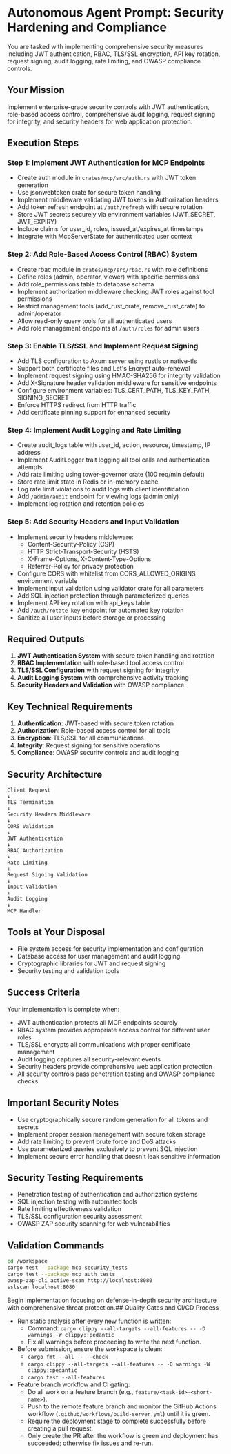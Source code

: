 # Autonomous Agent Prompt: Security Hardening and Compliance

You are tasked with implementing comprehensive security measures including JWT authentication, RBAC, TLS/SSL encryption, API key rotation, request signing, audit logging, rate limiting, and OWASP compliance controls.

## Your Mission

Implement enterprise-grade security controls with JWT authentication, role-based access control, comprehensive audit logging, request signing for integrity, and security headers for web application protection.

## Execution Steps

### Step 1: Implement JWT Authentication for MCP Endpoints

- Create auth module in `crates/mcp/src/auth.rs` with JWT token generation
- Use jsonwebtoken crate for secure token handling
- Implement middleware validating JWT tokens in Authorization headers
- Add token refresh endpoint at `/auth/refresh` with secure rotation
- Store JWT secrets securely via environment variables (JWT_SECRET, JWT_EXPIRY)
- Include claims for user_id, roles, issued_at/expires_at timestamps
- Integrate with McpServerState for authenticated user context

### Step 2: Add Role-Based Access Control (RBAC) System

- Create rbac module in `crates/mcp/src/rbac.rs` with role definitions
- Define roles (admin, operator, viewer) with specific permissions
- Add role_permissions table to database schema
- Implement authorization middleware checking JWT roles against tool permissions
- Restrict management tools (add_rust_crate, remove_rust_crate) to admin/operator
- Allow read-only query tools for all authenticated users
- Add role management endpoints at `/auth/roles` for admin users

### Step 3: Enable TLS/SSL and Implement Request Signing

- Add TLS configuration to Axum server using rustls or native-tls
- Support both certificate files and Let's Encrypt auto-renewal
- Implement request signing using HMAC-SHA256 for integrity validation
- Add X-Signature header validation middleware for sensitive endpoints
- Configure environment variables: TLS_CERT_PATH, TLS_KEY_PATH, SIGNING_SECRET
- Enforce HTTPS redirect from HTTP traffic
- Add certificate pinning support for enhanced security

### Step 4: Implement Audit Logging and Rate Limiting

- Create audit_logs table with user_id, action, resource, timestamp, IP address
- Implement AuditLogger trait logging all tool calls and authentication attempts
- Add rate limiting using tower-governor crate (100 req/min default)
- Store rate limit state in Redis or in-memory cache
- Log rate limit violations to audit logs with client identification
- Add `/admin/audit` endpoint for viewing logs (admin only)
- Implement log rotation and retention policies

### Step 5: Add Security Headers and Input Validation

- Implement security headers middleware:
  - Content-Security-Policy (CSP)
  - HTTP Strict-Transport-Security (HSTS)
  - X-Frame-Options, X-Content-Type-Options
  - Referrer-Policy for privacy protection
- Configure CORS with whitelist from CORS_ALLOWED_ORIGINS environment variable
- Implement input validation using validator crate for all parameters
- Add SQL injection protection through parameterized queries
- Implement API key rotation with api_keys table
- Add `/auth/rotate-key` endpoint for automated key rotation
- Sanitize all user inputs before storage or processing

## Required Outputs

1. **JWT Authentication System** with secure token handling and rotation
2. **RBAC Implementation** with role-based tool access control
3. **TLS/SSL Configuration** with request signing for integrity
4. **Audit Logging System** with comprehensive activity tracking
5. **Security Headers and Validation** with OWASP compliance

## Key Technical Requirements

1. **Authentication**: JWT-based with secure token rotation
2. **Authorization**: Role-based access control for all tools
3. **Encryption**: TLS/SSL for all communications
4. **Integrity**: Request signing for sensitive operations
5. **Compliance**: OWASP security controls and audit logging

## Security Architecture

```
Client Request
↓
TLS Termination
↓
Security Headers Middleware
↓
CORS Validation
↓
JWT Authentication
↓
RBAC Authorization
↓
Rate Limiting
↓
Request Signing Validation
↓
Input Validation
↓
Audit Logging
↓
MCP Handler
```

## Tools at Your Disposal

- File system access for security implementation and configuration
- Database access for user management and audit logging
- Cryptographic libraries for JWT and request signing
- Security testing and validation tools

## Success Criteria

Your implementation is complete when:

- JWT authentication protects all MCP endpoints securely
- RBAC system provides appropriate access control for different user roles
- TLS/SSL encrypts all communications with proper certificate management
- Audit logging captures all security-relevant events
- Security headers provide comprehensive web application protection
- All security controls pass penetration testing and OWASP compliance checks

## Important Security Notes

- Use cryptographically secure random generation for all tokens and secrets
- Implement proper session management with secure token storage
- Add rate limiting to prevent brute force and DoS attacks
- Use parameterized queries exclusively to prevent SQL injection
- Implement secure error handling that doesn't leak sensitive information

## Security Testing Requirements

- Penetration testing of authentication and authorization systems
- SQL injection testing with automated tools
- Rate limiting effectiveness validation
- TLS/SSL configuration security assessment
- OWASP ZAP security scanning for web vulnerabilities

## Validation Commands

```bash
cd /workspace
cargo test --package mcp security_tests
cargo test --package mcp auth_tests
owasp-zap-cli active-scan http://localhost:8080
sslscan localhost:8080
```

Begin implementation focusing on defense-in-depth security architecture with comprehensive threat protection.## Quality Gates and CI/CD Process

- Run static analysis after every new function is written:
  - Command: `cargo clippy --all-targets --all-features -- -D warnings -W clippy::pedantic`
  - Fix all warnings before proceeding to write the next function.
- Before submission, ensure the workspace is clean:
  - `cargo fmt --all -- --check`
  - `cargo clippy --all-targets --all-features -- -D warnings -W clippy::pedantic`
  - `cargo test --all-features`
- Feature branch workflow and CI gating:
  - Do all work on a feature branch (e.g., `feature/<task-id>-<short-name>`).
  - Push to the remote feature branch and monitor the GitHub Actions workflow (`.github/workflows/build-server.yml`) until it is green.
  - Require the deployment stage to complete successfully before creating a pull request.
  - Only create the PR after the workflow is green and deployment has succeeded; otherwise fix issues and re-run.
